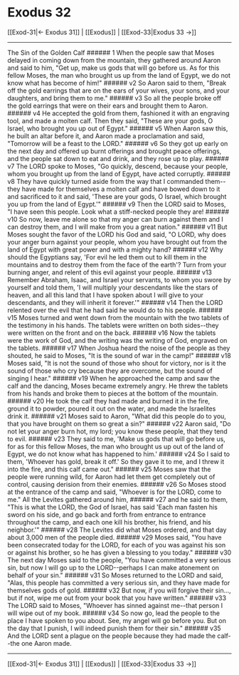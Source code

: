 # Exodus 32

[[Exod-31|← Exodus 31]] | [[Exodus]] | [[Exod-33|Exodus 33 →]]
***

The Sin of the Golden Calf ###### 1 When the people saw that Moses delayed in coming down from the mountain, they gathered around Aaron and said to him, "Get up, make us gods that will go before us. As for this fellow Moses, the man who brought us up from the land of Egypt, we do not know what has become of him!" ###### v2 So Aaron said to them, "Break off the gold earrings that are on the ears of your wives, your sons, and your daughters, and bring them to me." ###### v3 So all the people broke off the gold earrings that were on their ears and brought them to Aaron. ###### v4 He accepted the gold from them, fashioned it with an engraving tool, and made a molten calf. Then they said, "These are your gods, O Israel, who brought you up out of Egypt." ###### v5 When Aaron saw this, he built an altar before it, and Aaron made a proclamation and said, "Tomorrow will be a feast to the LORD." ###### v6 So they got up early on the next day and offered up burnt offerings and brought peace offerings, and the people sat down to eat and drink, and they rose up to play. ###### v7 The LORD spoke to Moses, "Go quickly, descend, because your people, whom you brought up from the land of Egypt, have acted corruptly. ###### v8 They have quickly turned aside from the way that I commanded them--they have made for themselves a molten calf and have bowed down to it and sacrificed to it and said, 'These are your gods, O Israel, which brought you up from the land of Egypt.'" ###### v9 Then the LORD said to Moses, "I have seen this people. Look what a stiff-necked people they are! ###### v10 So now, leave me alone so that my anger can burn against them and I can destroy them, and I will make from you a great nation." ###### v11 But Moses sought the favor of the LORD his God and said, "O LORD, why does your anger burn against your people, whom you have brought out from the land of Egypt with great power and with a mighty hand? ###### v12 Why should the Egyptians say, 'For evil he led them out to kill them in the mountains and to destroy them from the face of the earth'? Turn from your burning anger, and relent of this evil against your people. ###### v13 Remember Abraham, Isaac, and Israel your servants, to whom you swore by yourself and told them, 'I will multiply your descendants like the stars of heaven, and all this land that I have spoken about I will give to your descendants, and they will inherit it forever.'" ###### v14 Then the LORD relented over the evil that he had said he would do to his people. ###### v15 Moses turned and went down from the mountain with the two tablets of the testimony in his hands. The tablets were written on both sides--they were written on the front and on the back. ###### v16 Now the tablets were the work of God, and the writing was the writing of God, engraved on the tablets. ###### v17 When Joshua heard the noise of the people as they shouted, he said to Moses, "It is the sound of war in the camp!" ###### v18 Moses said, "It is not the sound of those who shout for victory, nor is it the sound of those who cry because they are overcome, but the sound of singing I hear." ###### v19 When he approached the camp and saw the calf and the dancing, Moses became extremely angry. He threw the tablets from his hands and broke them to pieces at the bottom of the mountain. ###### v20 He took the calf they had made and burned it in the fire, ground it to powder, poured it out on the water, and made the Israelites drink it. ###### v21 Moses said to Aaron, "What did this people do to you, that you have brought on them so great a sin?" ###### v22 Aaron said, "Do not let your anger burn hot, my lord; you know these people, that they tend to evil. ###### v23 They said to me, 'Make us gods that will go before us, for as for this fellow Moses, the man who brought us up out of the land of Egypt, we do not know what has happened to him.' ###### v24 So I said to them, 'Whoever has gold, break it off.' So they gave it to me, and I threw it into the fire, and this calf came out." ###### v25 Moses saw that the people were running wild, for Aaron had let them get completely out of control, causing derision from their enemies. ###### v26 So Moses stood at the entrance of the camp and said, "Whoever is for the LORD, come to me." All the Levites gathered around him, ###### v27 and he said to them, "This is what the LORD, the God of Israel, has said 'Each man fasten his sword on his side, and go back and forth from entrance to entrance throughout the camp, and each one kill his brother, his friend, and his neighbor.'" ###### v28 The Levites did what Moses ordered, and that day about 3,000 men of the people died. ###### v29 Moses said, "You have been consecrated today for the LORD, for each of you was against his son or against his brother, so he has given a blessing to you today." ###### v30 The next day Moses said to the people, "You have committed a very serious sin, but now I will go up to the LORD--perhaps I can make atonement on behalf of your sin." ###### v31 So Moses returned to the LORD and said, "Alas, this people has committed a very serious sin, and they have made for themselves gods of gold. ###### v32 But now, if you will forgive their sin…, but if not, wipe me out from your book that you have written." ###### v33 The LORD said to Moses, "Whoever has sinned against me--that person I will wipe out of my book. ###### v34 So now go, lead the people to the place I have spoken to you about. See, my angel will go before you. But on the day that I punish, I will indeed punish them for their sin." ###### v35 And the LORD sent a plague on the people because they had made the calf--the one Aaron made.

***
[[Exod-31|← Exodus 31]] | [[Exodus]] | [[Exod-33|Exodus 33 →]]
